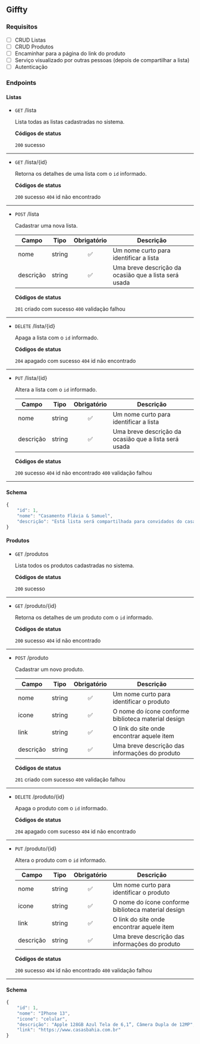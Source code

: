 ## Giffty

### Requisitos

- [ ] CRUD Listas
- [ ] CRUD Produtos
- [ ] Encaminhar para a página do link do produto
- [ ] Serviço visualizado por outras pessoas (depois de compartilhar a lista)
- [ ] Autenticação

### Endpoints

#### Listas

- `GET` /lista

  Lista todas as listas cadastradas no sistema.
  
  **Códigos de status**
  
  `200` sucesso

---

- `GET` /lista/{id}

  Retorna os detalhes de uma lista com o `id` informado.
  
  **Códigos de status**
  
  `200` sucesso
  `404` id não encontrado

---

- `POST` /lista

  Cadastrar uma nova lista.

  | Campo | Tipo | Obrigatório | Descrição |
  |-------|------|:-----------:|-----------|
  | nome | string | ✅ | Um nome curto para identificar a lista |
  | descrição | string | ✅ | Uma breve descrição da ocasião que a lista será usada |

  **Códigos de status**
  
  `201` criado com sucesso
  `400` validação falhou

---

- `DELETE` /lista/{id}

  Apaga a lista com o `id` informado.

  **Códigos de status**
  
  `204` apagado com sucesso
  `404` id não encontrado

---

- `PUT` /lista/{id}

  Altera a lista com o `id` informado.

  | Campo | Tipo | Obrigatório | Descrição |
  |-------|------|:-----------:|-----------|
  | nome | string | ✅ | Um nome curto para identificar a lista |
  | descrição | string | ✅ | Uma breve descrição da ocasião que a lista será usada |

  **Códigos de status**
  
  `200` sucesso
  `404` id não encontrado
  `400` validação falhou

---

#### Schema

```js
{
    "id": 1,
    "nome": "Casamento Flávia & Samuel",
    "descrição": "Está lista será compartilhada para convidados do casamento"
}
```

#### Produtos

- `GET` /produtos

  Lista todos os produtos cadastradas no sistema.
  
  **Códigos de status**
  
  `200` sucesso

---

- `GET` /produto/{id}

  Retorna os detalhes de um produto com o `id` informado.
  
  **Códigos de status**
  
  `200` sucesso
  `404` id não encontrado

---

- `POST` /produto

  Cadastrar um novo produto.

  | Campo | Tipo | Obrigatório | Descrição |
  |-------|------|:-----------:|-----------|
  | nome | string | ✅ | Um nome curto para identificar o produto |
  | icone | string | ✅ | O nome do ícone conforme biblioteca material design |
  | link | string | ✅ | O link do site onde encontrar aquele item |
  | descrição | string | ✅ | Uma breve descrição das informações do produto |

  **Códigos de status**
  
  `201` criado com sucesso
  `400` validação falhou

---

- `DELETE` /produto/{id}

  Apaga o produto com o `id` informado.

  **Códigos de status**
  
  `204` apagado com sucesso
  `404` id não encontrado

---

- `PUT` /produto/{id}

  Altera o produto com o `id` informado.

  | Campo | Tipo | Obrigatório | Descrição |
  |-------|------|:-----------:|-----------|
  | nome | string | ✅ | Um nome curto para identificar o produto |
  | icone | string | ✅ | O nome do ícone conforme biblioteca material design |
  | link | string | ✅ | O link do site onde encontrar aquele item |
  | descrição | string | ✅ | Uma breve descrição das informações do produto |

  **Códigos de status**
  
  `200` sucesso
  `404` id não encontrado
  `400` validação falhou

---

#### Schema

```js
{
    "id": 1,
    "nome": "IPhone 13",
    "icone": "celular",
    "descrição": "Apple 128GB Azul Tela de 6,1”, Câmera Dupla de 12MP",
    "link": "https://www.casasbahia.com.br"
}

